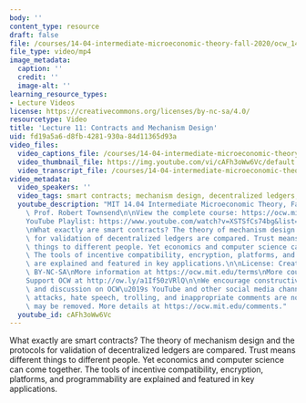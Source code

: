 ```yaml
---
body: ''
content_type: resource
draft: false
file: /courses/14-04-intermediate-microeconomic-theory-fall-2020/ocw_1404_lecture11_2020oct15_360p_16_9.mp4
file_type: video/mp4
image_metadata:
  caption: ''
  credit: ''
  image-alt: ''
learning_resource_types:
- Lecture Videos
license: https://creativecommons.org/licenses/by-nc-sa/4.0/
resourcetype: Video
title: 'Lecture 11: Contracts and Mechanism Design'
uid: fd19a5a6-d8fb-4281-930a-84d11365d93a
video_files:
  video_captions_file: /courses/14-04-intermediate-microeconomic-theory-fall-2020/1P6WCr9oTq_xmAHT5zP6Pt8lRvgcmIwDm_transcript.webvtt
  video_thumbnail_file: https://img.youtube.com/vi/cAFh3oWw6Vc/default.jpg
  video_transcript_file: /courses/14-04-intermediate-microeconomic-theory-fall-2020/1P6WCr9oTq_xmAHT5zP6Pt8lRvgcmIwDm_transcript.pdf
video_metadata:
  video_speakers: ''
  video_tags: smart contracts; mechanism design, decentralized ledgers, validation
  youtube_description: "MIT 14.04 Intermediate Microeconomic Theory, Fall 2020\nInstructor:\
    \ Prof. Robert Townsend\n\nView the complete course: https://ocw.mit.edu/courses/14-04-intermediate-microeconomic-theory-fall-2020/\n\
    YouTube Playlist: https://www.youtube.com/watch?v=XSTSfCs74bg&list=PLUl4u3cNGP63wnrKge9vllow3Y2OOOKqF\n\
    \nWhat exactly are smart contracts? The theory of mechanism design and the protocols\
    \ for validation of decentralized ledgers are compared. Trust means different\
    \ things to different people. Yet economics and computer science can come together.\
    \ The tools of incentive compatibility, encryption, platforms, and programmability\
    \ are explained and featured in key applications.\n\nLicense: Creative Commons\
    \ BY-NC-SA\nMore information at https://ocw.mit.edu/terms\nMore courses at https://ocw.mit.edu\n\
    Support OCW at http://ow.ly/a1If50zVRlQ\n\nWe encourage constructive comments\
    \ and discussion on OCW\u2019s YouTube and other social media channels. Personal\
    \ attacks, hate speech, trolling, and inappropriate comments are not allowed and\
    \ may be removed. More details at https://ocw.mit.edu/comments."
  youtube_id: cAFh3oWw6Vc
---
```

What exactly are smart contracts? The theory of mechanism design and the protocols for validation of decentralized ledgers are compared. Trust means different things to different people. Yet economics and computer science can come together. The tools of incentive compatibility, encryption, platforms, and programmability are explained and featured in key applications.